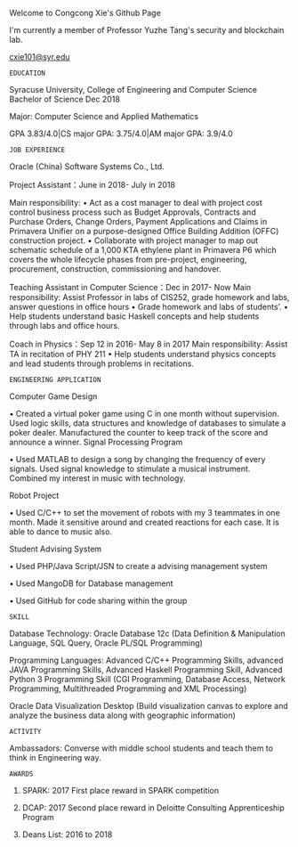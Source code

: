 Welcome to Congcong Xie's Github Page

I'm currently a member of Professor Yuzhe Tang's security and blockchain lab.

cxie101@syr.edu

    EDUCATION
    
Syracuse University, College of Engineering and Computer Science Bachelor of Science Dec 2018 

Major: Computer Science and Applied Mathematics 


GPA 3.83/4.0|CS major GPA: 3.75/4.0|AM major GPA: 3.9/4.0 

    JOB EXPERIENCE
    
Oracle (China) Software Systems Co., Ltd.

Project Assistant：June in 2018- July in 2018

Main responsibility: 
•	Act as a cost manager to deal with project cost control business process such as Budget Approvals, Contracts and Purchase Orders, Change Orders, Payment Applications and Claims in Primavera Unifier on a purpose-designed Office Building Addition (OFFC) construction project.
•	Collaborate with project manager to map out schematic schedule of a 1,000 KTA ethylene plant in Primavera P6 which covers the whole lifecycle phases from pre-project, engineering, procurement, construction, commissioning and handover.


Teaching Assistant in Computer Science：Dec in 2017- Now Main responsibility: Assist Professor in labs of CIS252, grade homework
and labs, answer questions in office hours
•	Grade homework and labs of students’. 
•	Help students understand basic Haskell concepts and help students through labs and office hours.


Coach in Physics：Sep 12 in 2016- May 8 in 2017
Main responsibility: Assist TA in recitation of PHY 211
•	Help students understand physics concepts and lead students through problems in recitations.

 
    ENGINEERING APPLICATION
    

Computer Game Design

•	Created a virtual poker game using C in one month without supervision. Used logic skills, data structures and knowledge of databases to simulate a poker dealer. Manufactured the counter to keep track of the score and announce a winner.
Signal Processing Program

•	Used MATLAB to design a song by changing the frequency of every signals. Used signal knowledge to stimulate a musical instrument. Combined my interest in music with technology.


Robot Project

•	Used C/C++ to set the movement of robots with my 3 teammates in one month. Made it sensitive around and created reactions for each case. It is able to dance to music also. 


Student Advising System

•	Used PHP/Java Script/JSN to create a advising management system

•	Used MangoDB for Database management

•	Used GitHub for code sharing within the group
	
    SKILL
    
Database Technology: Oracle Database 12c (Data Definition & Manipulation Language, SQL Query, Oracle PL/SQL Programming)


Programming Languages: Advanced C/C++ Programming Skills, advanced JAVA Programming Skills, Advanced Haskell Programming Skill, Advanced Python 3 Programming Skill (CGI Programming, Database Access, Network Programming, Multithreaded Programming and XML Processing)


Oracle Data Visualization Desktop (Build visualization canvas to explore and analyze the business data along with geographic information)


    ACTIVITY
    
Ambassadors:  Converse with middle school students and teach them to think in Engineering way.

    AWARDS
    
1.  SPARK:  2017
    First place reward in SPARK competition 

2.  DCAP:  2017
    Second place reward in Deloitte Consulting Apprenticeship Program 

3.  Deans List:  2016 to 2018
